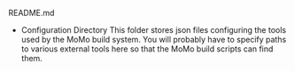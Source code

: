 README.md

* Configuration Directory
This folder stores json files configuring the tools used by the MoMo build system.
You will probably have to specify paths to various external tools here so that the MoMo
build scripts can find them.  